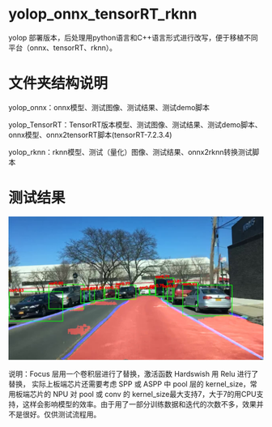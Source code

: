 # yolop_onnx_tensorRT_rknn

yolop 部署版本，后处理用python语言和C++语言形式进行改写，便于移植不同平台（onnx、tensorRT、rknn）。

# 文件夹结构说明

yolop_onnx：onnx模型、测试图像、测试结果、测试demo脚本

yolop_TensorRT：TensorRT版本模型、测试图像、测试结果、测试demo脚本、onnx模型、onnx2tensorRT脚本(tensorRT-7.2.3.4)

yolop_rknn：rknn模型、测试（量化）图像、测试结果、onnx2rknn转换测试脚本

# 测试结果

![image](https://github.com/cqu20160901/yolop_onnx_tensorRT_rknn/blob/main/yolop_onnx/onnx_result.jpg)

说明：Focus 层用一个卷积层进行了替换，激活函数 Hardswish 用 Relu 进行了替换， 实际上板端芯片还需要考虑 SPP 或 ASPP 中 pool 层的 kernel_size，常用板端芯片的 NPU 对 pool 或 conv 的 kernel_size最大支持7，大于7的用CPU支持，这样会影响模型的效率。由于用了一部分训练数据和迭代的次数不多，效果并不是很好。仅供测试流程用。

